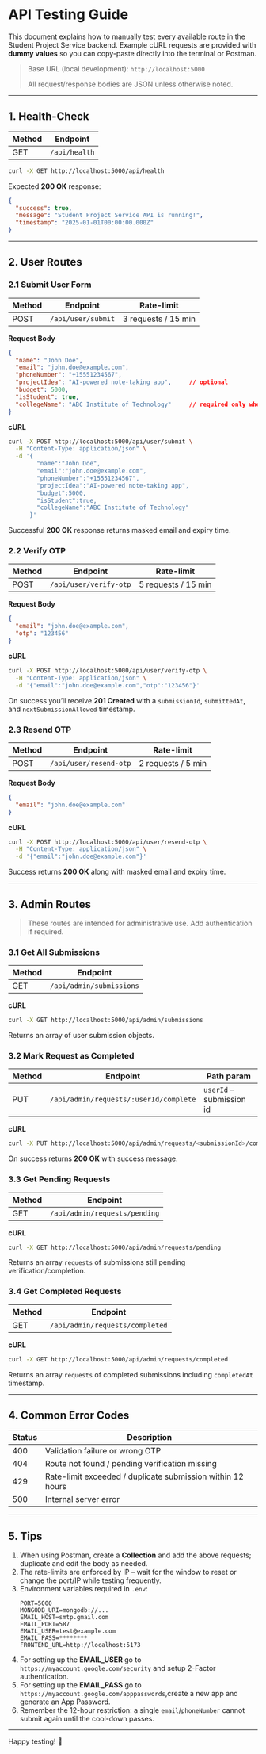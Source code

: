 # API Testing Guide

This document explains how to manually test every available route in the Student Project Service backend.  Example cURL requests are provided with **dummy values** so you can copy-paste directly into the terminal or Postman.

> Base URL (local development): `http://localhost:5000`
>
> All request/response bodies are JSON unless otherwise noted.

---

## 1. Health-Check

| Method | Endpoint |
| ------ | -------- |
| GET | `/api/health` |

```bash
curl -X GET http://localhost:5000/api/health
```

Expected **200 OK** response:
```json
{
  "success": true,
  "message": "Student Project Service API is running!",
  "timestamp": "2025-01-01T00:00:00.000Z"
}
```

---

## 2. User Routes

### 2.1 Submit User Form

| Method | Endpoint | Rate-limit |
| ------ | -------- | ---------- |
| POST | `/api/user/submit` | 3 requests / 15 min |

**Request Body**
```json
{
  "name": "John Doe",
  "email": "john.doe@example.com",
  "phoneNumber": "+15551234567",
  "projectIdea": "AI-powered note-taking app",     // optional
  "budget": 5000,                                  
  "isStudent": true,
  "collegeName": "ABC Institute of Technology"     // required only when isStudent=true
}
```

**cURL**
```bash
curl -X POST http://localhost:5000/api/user/submit \
  -H "Content-Type: application/json" \
  -d '{
        "name":"John Doe",
        "email":"john.doe@example.com",
        "phoneNumber":"+15551234567",
        "projectIdea":"AI-powered note-taking app",
        "budget":5000,
        "isStudent":true,
        "collegeName":"ABC Institute of Technology"
      }'
```

Successful **200 OK** response returns masked email and expiry time.

### 2.2 Verify OTP

| Method | Endpoint | Rate-limit |
| ------ | -------- | ---------- |
| POST | `/api/user/verify-otp` | 5 requests / 15 min |

**Request Body**
```json
{
  "email": "john.doe@example.com",
  "otp": "123456"
}
```

**cURL**
```bash
curl -X POST http://localhost:5000/api/user/verify-otp \
  -H "Content-Type: application/json" \
  -d '{"email":"john.doe@example.com","otp":"123456"}'
```

On success you’ll receive **201 Created** with a `submissionId`, `submittedAt`, and `nextSubmissionAllowed` timestamp.

### 2.3 Resend OTP

| Method | Endpoint | Rate-limit |
| ------ | -------- | ---------- |
| POST | `/api/user/resend-otp` | 2 requests / 5 min |

**Request Body**
```json
{
  "email": "john.doe@example.com"
}
```

**cURL**
```bash
curl -X POST http://localhost:5000/api/user/resend-otp \
  -H "Content-Type: application/json" \
  -d '{"email":"john.doe@example.com"}'
```

Success returns **200 OK** along with masked email and expiry time.

---

## 3. Admin Routes

> These routes are intended for administrative use.  Add authentication if required.

### 3.1 Get All Submissions

| Method | Endpoint |
| ------ | -------- |
| GET | `/api/admin/submissions` |

**cURL**
```bash
curl -X GET http://localhost:5000/api/admin/submissions
```

Returns an array of user submission objects.

### 3.2 Mark Request as Completed

| Method | Endpoint | Path param |
| ------ | -------- | ---------- |
| PUT | `/api/admin/requests/:userId/complete` | `userId` – submission id |

**cURL**
```bash
curl -X PUT http://localhost:5000/api/admin/requests/<submissionId>/complete
```
On success returns **200 OK** with success message.

### 3.3 Get Pending Requests

| Method | Endpoint |
| ------ | -------- |
| GET | `/api/admin/requests/pending` |

**cURL**
```bash
curl -X GET http://localhost:5000/api/admin/requests/pending
```
Returns an array `requests` of submissions still pending verification/completion.

### 3.4 Get Completed Requests

| Method | Endpoint |
| ------ | -------- |
| GET | `/api/admin/requests/completed` |

**cURL**
```bash
curl -X GET http://localhost:5000/api/admin/requests/completed
```
Returns an array `requests` of completed submissions including `completedAt` timestamp.

---

## 4. Common Error Codes

| Status | Description |
| ------ | ----------- |
| 400 | Validation failure or wrong OTP |
| 404 | Route not found / pending verification missing |
| 429 | Rate-limit exceeded / duplicate submission within 12 hours |
| 500 | Internal server error |

---

## 5. Tips

1. When using Postman, create a **Collection** and add the above requests; duplicate and edit the body as needed.
2. The rate-limits are enforced by IP – wait for the window to reset or change the port/IP while testing frequently.
3. Environment variables required in `.env`:
   ```env
   PORT=5000
   MONGODB_URI=mongodb://...
   EMAIL_HOST=smtp.gmail.com
   EMAIL_PORT=587
   EMAIL_USER=test@example.com
   EMAIL_PASS=********
   FRONTEND_URL=http://localhost:5173
   ```
4. For setting up the **EMAIL_USER** go to `https://myaccount.google.com/security` and setup 2-Factor authentication.
5. For setting up the **EMAIL_PASS** go to `https://myaccount.google.com/apppasswords`,create a new app and generate an App Password.
6. Remember the 12-hour restriction: a single `email`/`phoneNumber` cannot submit again until the cool-down passes.

---

Happy testing! 🎉
